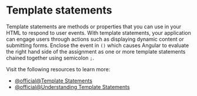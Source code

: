 # Template statements

Template statements are methods or properties that you can use in your HTML to respond to user events. With template statements, your application can engage users through actions such as displaying dynamic content or submitting forms. Enclose the event in `()` which causes Angular to evaluate the right hand side of the assignment as one or more template statements chained together using semicolon `;`.

Visit the following resources to learn more:

- [@official@Template Statements](https://angular.dev/guide/templates/template-statements)
- [@official@Understanding Template Statements](https://angular.dev/guide/templates/template-statements#)
